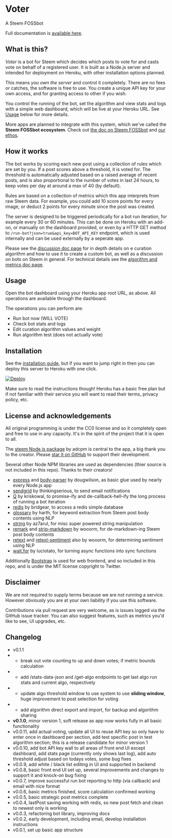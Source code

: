 # Voter

A Steem FOSSbot

Full documentation is [available here](/docs/index.md).

## What is this?

_Voter_ is a bot for Steem which decides which posts to vote for and casts vote on behalf of a registered user. It is built as a Node.js server and intended for deployment on Heroku, with other installation options planned.

This means _you own the server_ and control it completely. There are no fees or catches, the software is free to use. You create a unique API key for your own access, and for granting access to other if you wish.

You control the running of the bot, set the algorithm and view stats and logs with a simple web dashboard, which will be live at your Heroku URL. See [Usage](https://github.com/evm2p/steem-fossbot-voter#usage) below for more details.

More apps are planned to integrate with this system, which we've called the **Steem FOSSbot ecosystem**. Check out [the doc on Steem FOSSbot](/docs/ecosystem.md) and [our ethos](/docs/ethos.md).

## How it works

The bot works by scoring each new post using a collection of rules which are set by you. If a post scores above a threshold, it is voted for. The threshold is automatically adjusted based on a raised average of recent posts, and is also proportional to the number of votes in last 24 hours, to keep votes per day at around a max of 40 (by default).

Rules are based on a collection of metrics which this app interprets from raw Steem data. For example, you could add 10 score points for every image, or deduct 2 points for every minute since the post was created.

The server is designed to be triggered periodically for a bot run iteration, for example every 30 or 60 minutes. This can be done on Heroku with an add-on, or manually on the dashboard provided, or even by a HTTP GET method to ```/run-bot?json=true&api_key=BOT_API_KEY``` endpoint, which is used internally and can be used externally by a seperate app.

Please see the [discussion doc page](/docs/discussion.md) for in depth details on e curation algorithm and how to use it to create a custom bot, as well as a discussion on bots on Steem in general. For technical details see the [algorithm and metrics doc page](/docs/algorithm.md).

## Usage

Open the bot dashboard using your Heroku app root URL, as above. All operations are available through the dashboard.

The operations you can perform are:

- Run bot now (WILL VOTE)
- Check bot stats and logs
- Edit curation algorithm values and weight
- Run algorithm test (does not actually vote)

## Installation

See the [installation guide](/docs/installation.md), but if you want to jump right in then you can deploy this server to Heroku with one click.

[![Deploy](https://www.herokucdn.com/deploy/button.png)](https://heroku.com/deploy?template=https://github.com/evm2p/steem-fossbot-voter)

Make sure to read the instructions though! Heroku has a basic free plan but if not familiar with their service you will want to read their terms, privacy policy, etc.

## License and acknowledgements

All original programming is under the CC0 license and so it completely open and free to use in any capacity. It's in the spirit of the project that it is open to all.

The [steem Node.js package](https://www.npmjs.com/package/steem) by adcpm is central to the app, a big thank you to the creator. Please [star it on GitHub](https://github.com/adcpm/steem) to support their development.

Several other Node NPM libraries are used as dependencies (thier source is not included in this repo). Thanks to their creators!
- [express](https://www.npmjs.com/package/express) and [body-parser](https://www.npmjs.com/package/body-parser) by dougwilson, as basic glue used by nearly every Node.js app
- [sendgrid](https://www.npmjs.com/package/sendgrid) by thinkingserious, to send email notifications
- [Q](https://www.npmjs.com/package/q) by kriskowal, to promise-ify and de-callback-hell-ify the long process of running a bot iteration
- [redis](https://www.npmjs.com/package/redis) by bridgear, to access a redis simple database
- [glossary](https://www.npmjs.com/package/glossary) by harth, for keyword extraction from Steem post body contents using NLP
- [string](https://www.npmjs.com/package/string) by az7arul, for misc super powered string manipulation
- [remark](https://www.npmjs.com/package/remark) and [strip-markdown](https://www.npmjs.com/package/strip-markdown) by wooorm, for de-markdown-ing Steem post body contents
- [retext](https://www.npmjs.com/package/retext) and [retext-sentiment](https://www.npmjs.com/package/retext-sentiment) also by wooorm, for determining sentiment using NLP
- [wait.for](https://www.npmjs.com/package/wait.for) by luciotato, for turning async functions into sync functions

Additionally [Bootstrap](https://getbootstrap.com/) is used for web frontend, and so included in this repo, and is under the MIT license copyright to Twitter.

## Disclaimer

We are not required to supply terms because we are not running a service. However obviously you are at your own liability if you use this software.

Contributions via pull request are very welcome, as is issues logged via the GitHub issue tracker. You can also suggest features, such as metrics you'd like to see, UI upgrades, etc.

## Changelog

 - v0.1.1
 -	- break out vote counting to up and down votes; if metric bounds calculation
 -	- add /stats-data-json and /get-algo endpoints to get last algo run stats and current algo, respectively
 -	- update algo threshold window to use system to use **sliding window**, huge improvement to post selection for voting
 -	- add algorithm direct export and import, for backup and algorithm sharing
 - **v0.1.0**, minor version 1, soft release as app now works fully in all basic functionality
 - v0.0.11, add actual voting, update all UI to reuse API key so only have to enter once in dashboard per section, add test specific post in test algorithm section; this is a release candidate for minor version 1
 - v0.0.10, add bot API key wall to all areas of front end UI except dashboard, add stats page (currently only shows last log), add auto threshold adjust based on todays votes, some bug fixes
 - v0.0.9, add white / black list editing in UI and supported in backend
 - v0.0.8, basic front end UI set up, several improvements and changes to support it and knock-on bug fixing
 - v0.0.7, improve successful run bot reporting to http (via callback) and email with nice format
 - v0.0.6, basic metrics finished, score calculation confirmed working
 - v0.0.5, basic strategic post metrics complete
 - v0.0.4, lastPost saving working with redis, so new post fetch and clean to newest only is working
 - v0.0.3, refactoring bot library, improving docs
 - v0.0.2, early development, including email, develop installation instructions
 - v0.0.1, set up basic app structure